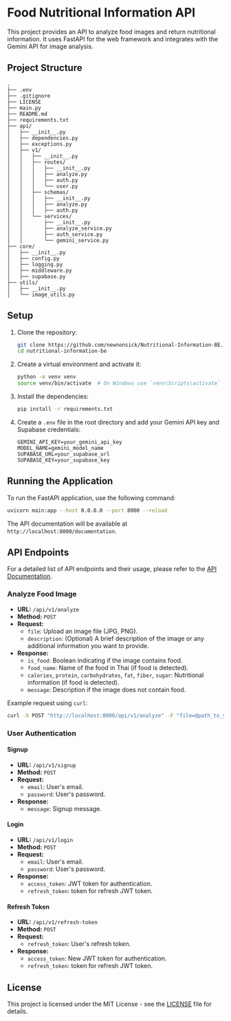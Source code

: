 # Food Nutritional Information API

This project provides an API to analyze food images and return nutritional information. It uses FastAPI for the web framework and integrates with the Gemini API for image analysis.

## Project Structure

```
.
├── .env
├── .gitignore
├── LICENSE
├── main.py
├── README.md
├── requirements.txt
├── api/
│   ├── __init__.py
│   ├── dependencies.py
│   ├── exceptions.py
│   ├── v1/
│   │   ├── __init__.py
│   │   ├── routes/
│   │   │   ├── __init__.py
│   │   │   ├── analyze.py
│   │   │   ├── auth.py
│   │   │   └── user.py
│   │   ├── schemas/
│   │   │   ├── __init__.py
│   │   │   ├── analyze.py
│   │   │   ├── auth.py
│   │   └── services/
│   │       ├── __init__.py
│   │       ├── analyze_service.py
│   │       ├── auth_service.py
│   │       └── gemini_service.py
├── core/
│   ├── __init__.py
│   ├── config.py
│   ├── logging.py
│   ├── middleware.py
│   ├── supabase.py
├── utils/
│   ├── __init__.py
│   └── image_utils.py
```

## Setup

1. Clone the repository:
    ```sh
    git clone https://github.com/newnonsick/Nutritional-Information-BE.git
    cd nutritional-information-be
    ```

2. Create a virtual environment and activate it:
    ```sh
    python -m venv venv
    source venv/bin/activate  # On Windows use `venv\Scripts\activate`
    ```

3. Install the dependencies:
    ```sh
    pip install -r requirements.txt
    ```

4. Create a `.env` file in the root directory and add your Gemini API key and Supabase credentials:
    ```env
    GEMINI_API_KEY=your_gemini_api_key
    MODEL_NAME=gemini_model_name
    SUPABASE_URL=your_supabase_url
    SUPABASE_KEY=your_supabase_key
    ```

## Running the Application

To run the FastAPI application, use the following command:
```sh
uvicorn main:app --host 0.0.0.0 --port 8000 --reload
```

The API documentation will be available at `http://localhost:8000/documentation`.

## API Endpoints

For a detailed list of API endpoints and their usage, please refer to the [API Documentation](http://localhost:8000/documentation).

### Analyze Food Image

- **URL:** `/api/v1/analyze`
- **Method:** `POST`
- **Request:**
    - `file`: Upload an image file (JPG, PNG).
    - `description`: (Optional) A brief description of the image or any additional information you want to provide.
- **Response:**
    - `is_food`: Boolean indicating if the image contains food.
    - `food_name`: Name of the food in Thai (if food is detected).
    - `calories`, `protein`, `carbohydrates`, `fat`, `fiber`, `sugar`: Nutritional information (if food is detected).
    - `message`: Description if the image does not contain food.

Example request using `curl`:
```sh
curl -X POST "http://localhost:8000/api/v1/analyze" -F "file=@path_to_your_image.jpg"
```

### User Authentication

#### Signup

- **URL:** `/api/v1/signup`
- **Method:** `POST`
- **Request:**
    - `email`: User's email.
    - `password`: User's password.
- **Response:**
    - `message`: Signup message.

#### Login

- **URL:** `/api/v1/login`
- **Method:** `POST`
- **Request:**
    - `email`: User's email.
    - `password`: User's password.
- **Response:**
    - `access_token`: JWT token for authentication.
    - `refresh_token`: token for refresh JWT token.

#### Refresh Token

- **URL:** `/api/v1/refresh-token`
- **Method:** `POST`
- **Request:**
    - `refresh_token`: User's refresh token.
- **Response:**
    - `access_token`: New JWT token for authentication.
    - `refresh_token`: token for refresh JWT token.

## License

This project is licensed under the MIT License - see the [LICENSE](LICENSE) file for details.